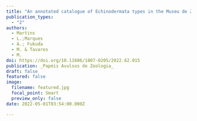 ```yaml
---
title: "An annotated catalogue of Echinodermata types in the Museu de Zoologia, Universidade de São Paulo, Brazil"
publication_types:
  - "2"
authors:
  - Martins
  - L.;Marques
  - A.; Fukuda 
  - M. & Tavares
  - M.
doi: https://doi.org/10.11606/1807-0205/2022.62.015
publication: _Papéis Avulsos de Zoologia_
draft: false
featured: false
image:
  filename: featured.jpg
  focal_point: Smart
  preview_only: false
date: 2022-05-01T03:54:00.000Z

---
```


